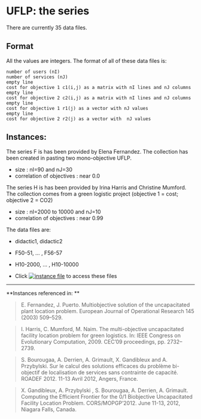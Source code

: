 # UFLP: the series

There are currently 35 data files.


## Format
All the values are integers. The format of all of these data files is:

    number of users (nI)
    number of services (nJ)
    empty line    
    cost for objective 1 c1(i,j) as a matrix with nI lines and nJ columns
    empty line
    cost for objective 2 c2(i,j) as a matrix with nI lines and nJ columns
    empty line
    cost for objective 1 r1(j) as a vector with nJ values
    empty line
    cost for objective 2 r2(j) as a vector with  nJ values

## Instances:

The series F is has been provided by Elena Fernandez.
The collection has been created in pasting two mono-objective UFLP.
+ size :  nI=90 and nJ=30
+ correlation of objectives : near 0.0

The series H is has been provided by Irina Harris and Christine Mumford.
The collection comes from a green logistic project (objective 1 = cost; objective 2 = CO2)
+ size :  nI=2000 to 10000 and nJ=10
+ correlation of objectives : near 0.99

The data files are:
+    didactic1, didactic2
+    F50-51, ... , F56-57
+    H10-2000, ... , H10-10000 

+ Click [![instance file](../img/icon/dl-instance.png "instance file")](instances/) to access these files   


***


**Instances referenced in: **

> E. Fernandez, J. Puerto.
   Multiobjective solution of the uncapacitated plant location problem.
   European Journal of Operational Research 145 (2003) 509–529.

> I. Harris, C. Mumford, M. Naim.
   The multi-objective uncapacitated facility location problem for green logistics.
   In: IEEE Congress on Evolutionary Computation, 2009. CEC’09 proceedings, pp. 2732–2739.

> S. Bourougaa, A. Derrien, A. Grimault, X. Gandibleux and A. Przybylski. 
   Sur le calcul des solutions efficaces du problème bi-objectif de localisation de services sans contrainte de capacité. 
   ROADEF 2012. 11-13 Avril 2012, Angers, France.

> X. Gandibleux, A. Przybylski , S. Bourougaa, A. Derrien, A. Grimault.
   Computing the Efficient Frontier for the 0/1 Biobjective Uncapacitated Facility Location Problem. 
   CORS/MOPGP’2012. June 11-13, 2012, Niagara Falls, Canada.
